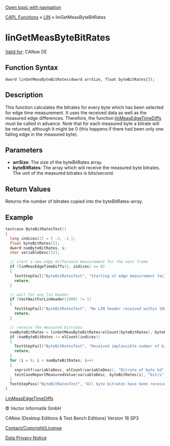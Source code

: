 [Open topic with navigation](../../../../../CANoeDEFamily.htm#Topics/CAPLFunctions/LIN/Functions/CAPLfunctionLINGetMeasByteBitRates.md)

[CAPL Functions](../../CAPLfunctions.md) » [LIN](../CAPLfunctionsLINOverview.md) » linGetMeasByteBitRates

# linGetMeasByteBitRates

[Valid for](../../../Shared/FeatureAvailability.md): CANoe DE

## Function Syntax

```
dword linGetMeasByteBitRates(dword arrSize, float byteBitRates[]);
```

## Description

This function calculates the bitrates for every byte which has been selected for edge time measurement. It uses the received data as well as the measured edge differences. Therefore, the function [linMeasEdgeTimeDiffs](CAPLfunctionLINMeasEdgeTimeDiffs.md) must be called in advance. Note that for each measured byte a bitrate will be returned, although it might be 0 (this happens if there had been only one falling edge in the measured byte).

## Parameters

- **arrSize**: The size of the byteBitRates array.
- **byteBitRates**: The array which will receive the measured byte bitrates. The unit of the measured bitrates is bits/second.

## Return Values

Returns the number of bitrates copied into the byteBitRates-array.

## Example

```c
testcase ByteBitRatesTest()
{
  long indices[2] = { -2, -1 };
  float byteBitRates[2];
  dword numByteBitRates, i;
  char variableDesc[32];

  // start a new edge difference measurement for the next frame
  if (linMeasEdgeTimeDiffs(2, indices) == 0)
  {
    TestStepFail("ByteBitRatesTest", "Starting of edge measurement failed.");
    return;
  }

  // wait for any lin header
  if (testWaitForLinHeader(1000) != 1)
  {
    TestStepFail("ByteBitRatesTest", "No LIN header received within 1000 ms.");
    return;
  }

  // receive the measured bitrates
  numByteBitRates = linGetMeasByteBitRates(elCount(byteBitRates), byteBitRates);
  if (numByteBitRates != elCount(indices))
  {
    TestStepFail("ByteBitRatesTest", "Received implausible number of bitrates.");
    return;
  }
  for (i = 0; i < numByteBitRates; i++)
  {
    snprintf(variableDesc, elCount(variableDesc), "Bitrate of byte %d", indices[i]);
    testCaseReportMeasuredValue(variableDesc, byteBitRates[i], "bit/s");
  }
  TestStepPass("ByteBitRatesTest", "All byte bitrates have been received.");
}
```

[LinMeasEdgeTimeDiffs](CAPLfunctionLINMeasEdgeTimeDiffs.md)

© Vector Informatik GmbH

CANoe (Desktop Editions & Test Bench Editions) Version 18 SP3

[Contact/Copyright/License](../../../Shared/ContactCopyrightLicense.md)

[Data Privacy Notice](https://www.vector.com/int/en/company/get-info/privacy-policy/)
